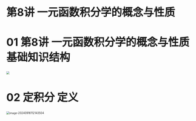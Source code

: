 # 第8讲 一元函数积分学的概念与性质



# 01 第8讲 一元函数积分学的概念与性质 基础知识结构

<img src="https://cvp.oss-cn-shanghai.aliyuncs.com/202409151713220.png" style="zoom:50%;" />



# 02 定积分 定义

<img src="https://cvp.oss-cn-shanghai.aliyuncs.com/202409161121935.png" alt="image-20240916112143504" style="zoom:50%;" />
